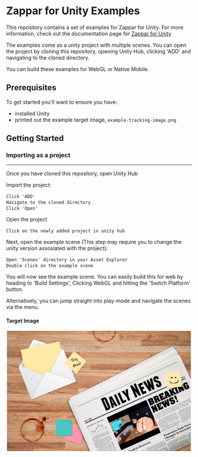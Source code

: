 # Zappar for Unity Examples

This repository contains a set of examples for Zappar for Unity. For more information, check out the documentation page for [Zappar for Unity](https://docs.zap.works/universal-ar/unity/)

The examples come as a unity project with multiple scenes. You can open the project by cloning this repository, opening Unity Hub, clicking 'ADD' and navigating to the cloned directory.

You can build these examples for WebGL or Native Mobile. 

## Prerequisites

To get started you'll want to ensure you have:
 - installed Unity
 - printed out the example target image, `example-tracking-image.png`

## Getting Started



### Importing as a project
---

Once you have cloned this repository, open Unity Hub

Import the project:
```
Click 'ADD'
Navigate to the cloned directory
Click 'Open'
```

Open the project
```
Click on the newly added project in unity hub
```

Next, open the example scene (This step may require you to change the unity version assosiated with the project):

```
Open 'Scenes' directory in your Asset Explorer
Double click on the example scene
```

You will now see the example scene. You can easily build this for web by heading to 'Build Settings', Clicking WebGL and hitting the 'Switch Platform' button.


Alternatively, you can jump straight into play-mode and navigate the scenes via the menu.

#### Target Image
<p align="center">
  <img src="Assets/Resources/example-tracking-image png.png" width="500">
</p>
